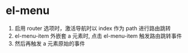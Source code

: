 # el-menu
1. 启用 router 选项时，激活导航时以 index 作为 path 进行路由跳转
2. el-menu-item 外嵌套 a 元素时, 点击 el-menu-item 触发路由跳转事件
3. 然后再触发 a 元素原始的事件